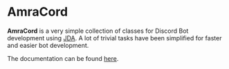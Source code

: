 # AmraCord

__AmraCord__ is a very simple collection of classes for Discord Bot development
using [JDA](https://github.com/discord-jda/JDA). A lot of trivial tasks have been simplified for faster and easier bot
development.

The documentation can be found [here](https://amraleth.xyz/amracord/getting_started).